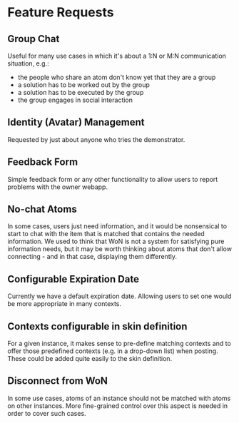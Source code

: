 # Feature Requests

## Group Chat
Useful for many use cases in which it's about a 1:N or M:N communication situation, e.g.:
* the people who share an atom don't know yet that they are a group
* a solution has to be worked out by the group
* a solution has to be executed by the group
* the group engages in social interaction

## Identity (Avatar) Management
Requested by just about anyone who tries the demonstrator. 

## Feedback Form
Simple feedback form or any other functionality to allow users to report problems with the owner webapp.

## No-chat Atoms
In some cases, users just need information, and it would be nonsensical to start to chat with the item that is matched that contains the needed information. We used to think that WoN is not a system for satisfying pure information needs, but it may be worth thinking about atoms that don't allow connecting - and in that case, displaying them differently.

## Configurable Expiration Date
Currently we have a default expiration date. Allowing users to set one would be more appropriate in many contexts.


## Contexts configurable in skin definition
For a given instance, it makes sense to pre-define matching contexts and to offer those predefined contexts (e.g. in a drop-down list) when posting. These could be added quite easily to the skin definition.

## Disconnect from WoN
In some use cases, atoms of an instance should not be matched with atoms on other instances. More fine-grained control over this aspect is needed in order to cover such cases.

